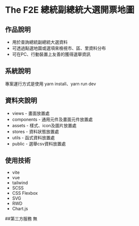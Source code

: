 # The F2E 總統副總統大選開票地圖

## 作品說明
- 用於查詢總統副總統大選資料
- 可透過點選地圖或選項來檢視市、區、里資料分布
- 可在PC、行動裝置上友善的獲得選舉資訊

## 系統說明
專案運行方式是使用 yarn install、yarn run dev

## 資料夾說明
- views - 畫面放置處
- components - 通用元件及畫面元件放置處
- assets - 樣式、icon及圖片放置處
- stores - 資料狀態放置處
- utils - 函式資料放置處
- public - 選舉csv資料放置處

## 使用技術
- vite
- vue
- tailwind
- SCSS
- CSS Flexbox
- SVG
- RWD
- Chart.js

##第三方服務
無
